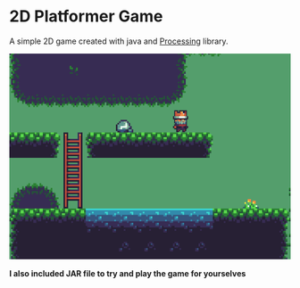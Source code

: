 # 2D Platformer Game

A simple 2D game created with java and [Processing](https://www.processing.org) library.

![Gameplay image](images/img1.png)

**I also included JAR file to try and play the game for yourselves**
